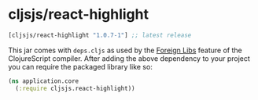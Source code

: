 # cljsjs/react-highlight

[](dependency)
```clojure
[cljsjs/react-highlight "1.0.7-1"] ;; latest release
```
[](/dependency)

This jar comes with `deps.cljs` as used by the [Foreign Libs][flibs] feature
of the ClojureScript compiler. After adding the above dependency to your project
you can require the packaged library like so:

```clojure
(ns application.core
  (:require cljsjs.react-highlight))
```

[flibs]: https://clojurescript.org/reference/packaging-foreign-deps

